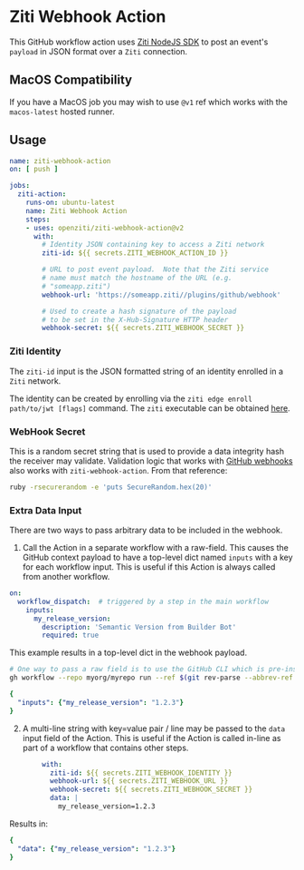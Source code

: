 # Ziti Webhook Action

This GitHub workflow action uses [Ziti NodeJS SDK](https://github.com/openziti/ziti-sdk-nodejs) to post an event's `payload` in JSON format over a `Ziti` connection.  

## MacOS Compatibility

If you have a MacOS job you may wish to use `@v1` ref which works with the `macos-latest` hosted runner.

## Usage

```yml
name: ziti-webhook-action
on: [ push ]

jobs:
  ziti-action:
    runs-on: ubuntu-latest
    name: Ziti Webhook Action
    steps:
    - uses: openziti/ziti-webhook-action@v2
      with:
        # Identity JSON containing key to access a Ziti network
        ziti-id: ${{ secrets.ZITI_WEBHOOK_ACTION_ID }}

        # URL to post event payload.  Note that the Ziti service
        # name must match the hostname of the URL (e.g.
        # "someapp.ziti")
        webhook-url: 'https://someapp.ziti//plugins/github/webhook'

        # Used to create a hash signature of the payload
        # to be set in the X-Hub-Signature HTTP header
        webhook-secret: ${{ secrets.ZITI_WEBHOOK_SECRET }}
```

### Ziti Identity

The `ziti-id` input is the JSON formatted string of an identity enrolled  in a `Ziti` network.

The identity can be created by enrolling via the `ziti edge enroll path/to/jwt [flags]` command.  The `ziti` executable can be obtained [here](https://github.com/openziti/ziti/releases/latest).

### WebHook Secret

This is a random secret string that is used to provide a data integrity hash the receiver may validate. Validation logic that works with [GitHub webhooks](https://docs.github.com/en/developers/webhooks-and-events/webhooks/securing-your-webhooks) also works with `ziti-webhook-action`. From that reference:

```bash
ruby -rsecurerandom -e 'puts SecureRandom.hex(20)'
```

### Extra Data Input

There are two ways to pass arbitrary data to be included in the webhook.

1. Call the Action in a separate workflow with a raw-field. This causes the GitHub context payload to have a top-level dict named `inputs` with a key for each workflow input. This is useful if this Action is always called from another workflow.

```yaml
on:
  workflow_dispatch:  # triggered by a step in the main workflow
    inputs:
      my_release_version:
        description: 'Semantic Version from Builder Bot'
        required: true
```

This example results in a top-level dict in the webhook payload.

```bash
# One way to pass a raw field is to use the GitHub CLI which is pre-installed in all hosted runner VMs
gh workflow --repo myorg/myrepo run --ref $(git rev-parse --abbrev-ref HEAD) --raw-field my_release_version=1.2.3 send-ziti-webhook.yml
```

```yaml
{
  "inputs": {"my_release_version": "1.2.3"}
}
```

2. A multi-line string with key=value pair / line may be passed to the `data` input field of the Action. This is useful if the Action is called in-line as part of a workflow that contains other steps.

```yaml
        with:
          ziti-id: ${{ secrets.ZITI_WEBHOOK_IDENTITY }}
          webhook-url: ${{ secrets.ZITI_WEBHOOK_URL }}
          webhook-secret: ${{ secrets.ZITI_WEBHOOK_SECRET }}
          data: |
            my_release_version=1.2.3
```

Results in:

```yaml
{
  "data": {"my_release_version": "1.2.3"}
}
```
